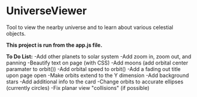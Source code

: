 # UniverseViewer
Tool to view the nearby universe and to learn about various celestial objects.

**This project is run from the app.js file.**

**To Do List:**
-Add other planets to solar system
-Add zoom in, zoom out, and panning
-Beautify text on page (with CSS)
-Add moons (add orbital center paramater to orbit())
-Add orbital speed to orbit()
-Add a fading out title upon page open
-Make orbits extend to the Y dimension
-Add background stars
-Add additional info to the card
-Change orbits to accurate ellipses (currently circles)
-Fix planar view "collisions" (if possible)
